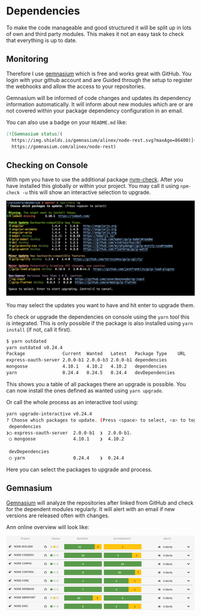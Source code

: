 # Dependencies

To make the code manageable and good structured it will be split up in lots of
own and third party modules. This makes it not an easy task to check that everything
is up to date.


## Monitoring

Therefore I use [gemnasium](https://gemnasium.com/dashboard) which is free and works
great with GitHub. You login with your github account and are Guided through the setup
to register the webhooks and allow the access to your repositories.

Gemnasium will be informed of code changes and updates its dependency information
automatically. It will inform about new modules which are or are not covered within
your package dependency configuration in an email.

You can also use a badge on your `README.md` like:

``` markdown
[![Gemnasium status](
  https://img.shields.io/gemnasium/alinex/node-rest.svg?maxAge=86400)](
  https://gemnasium.com/alinex/node-rest)
```


## Checking on Console

With npm you have to use the additional package [nvm-check](https://github.com/dylang/npm-check/blob/master/README.md). After you have
installed this globally or within your project. You may call it using `npm-check -u`
this will show an interactive selection to upgrade.

![npm-check](npm-check.png)

You may select the updates you want to have and hit enter to upgrade them.

To check or upgrade the dependencies on console using the `yarn` tool this is integrated.
This is only possible if the package is also installed using `yarn install` (if
not, call it first).

``` bash
$ yarn outdated
yarn outdated v0.24.4
Package              Current  Wanted   Latest   Package Type    URL
express-oauth-server 2.0.0-b1 2.0.0-b3 2.0.0-b1 dependencies       
mongoose             4.10.1   4.10.2   4.10.2   dependencies       
yarn                 0.24.4   0.24.5   0.24.4   devDependencies    
```

This shows you a table of all packages there an upgrade is possible. You can now install
the ones defined as wanted using `yarn upgrade`.

Or call the whole process as an interactive tool using:

``` bash
yarn upgrade-interactive v0.24.4
? Choose which packages to update. (Press <space> to select, <a> to toggle all, <i> to inverse selection)
 dependencies
❯◯ express-oauth-server  2.0.0-b1  ❯  2.0.0-b1.  
 ◯ mongoose              4.10.1    ❯  4.10.2    

 devDependencies
 ◯ yarn                  0.24.4    ❯  0.24.4    
```

Here you can select the packages to upgrade and process.


## Gemnasium

[Gemnasium](https://gemnasium.com/dashboard) will analyze the repositories after
linked from GitHub and check for the dependent modules regularly. It will alert
with an email if new versions are released often with changes.

Ann online overview will look like:

![Gemnasium Overview](dependency-gemnasium.png)
